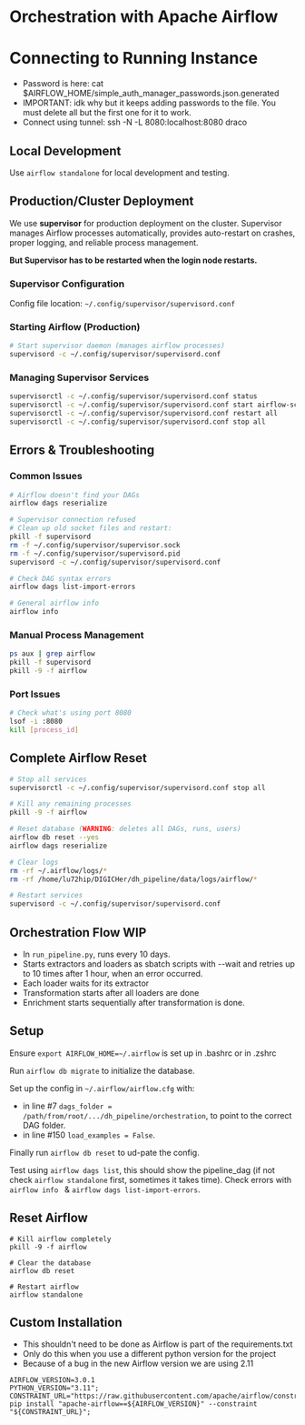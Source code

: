 # Orchestration with Apache Airflow

# Connecting to Running Instance
* Password is here: cat $AIRFLOW_HOME/simple_auth_manager_passwords.json.generated
* IMPORTANT: idk why but it keeps adding passwords to the file. You must delete all but the first one for it to work.
* Connect using tunnel: ssh -N -L 8080:localhost:8080 draco

## Local Development
Use `airflow standalone` for local development and testing.

## Production/Cluster Deployment
We use **supervisor** for production deployment on the cluster. Supervisor manages Airflow processes automatically, provides auto-restart on crashes, proper logging, and reliable process management.

**But Supervisor has to be restarted when the login node restarts.**

### Supervisor Configuration
Config file location: `~/.config/supervisor/supervisord.conf`

### Starting Airflow (Production)
```bash
# Start supervisor daemon (manages airflow processes)
supervisord -c ~/.config/supervisor/supervisord.conf
```

### Managing Supervisor Services
```bash
supervisorctl -c ~/.config/supervisor/supervisord.conf status
supervisorctl -c ~/.config/supervisor/supervisord.conf start airflow-scheduler
supervisorctl -c ~/.config/supervisor/supervisord.conf restart all
supervisorctl -c ~/.config/supervisor/supervisord.conf stop all
```

## Errors & Troubleshooting

### Common Issues
```bash
# Airflow doesn't find your DAGs
airflow dags reserialize

# Supervisor connection refused
# Clean up old socket files and restart:
pkill -f supervisord
rm -f ~/.config/supervisor/supervisor.sock
rm -f ~/.config/supervisor/supervisord.pid
supervisord -c ~/.config/supervisor/supervisord.conf

# Check DAG syntax errors
airflow dags list-import-errors

# General airflow info
airflow info
```

### Manual Process Management
```bash
ps aux | grep airflow
pkill -f supervisord
pkill -9 -f airflow
```

### Port Issues
```bash
# Check what's using port 8080
lsof -i :8080
kill [process_id]
```

## Complete Airflow Reset

```bash
# Stop all services
supervisorctl -c ~/.config/supervisor/supervisord.conf stop all

# Kill any remaining processes
pkill -9 -f airflow

# Reset database (WARNING: deletes all DAGs, runs, users)
airflow db reset --yes
airflow dags reserialize

# Clear logs
rm -rf ~/.airflow/logs/*
rm -rf /home/lu72hip/DIGICHer/dh_pipeline/data/logs/airflow/*

# Restart services
supervisord -c ~/.config/supervisor/supervisord.conf
```

## Orchestration Flow WIP

- In `run_pipeline.py`, runs every 10 days.
- Starts extractors and loaders as sbatch scripts with --wait and retries up to 10 times after 1 hour, when an error occurred.
- Each loader waits for its extractor
- Transformation starts after all loaders are done
- Enrichment starts sequentially after transformation is done.

## Setup

Ensure `export AIRFLOW_HOME=~/.airflow` is set up in .bashrc or in .zshrc

Run `airflow db migrate` to initialize the database.

Set up the config in `~/.airflow/airflow.cfg` with:

- in line #7 `dags_folder = /path/from/root/.../dh_pipeline/orchestration`, to point to the correct DAG folder.
- in line #150 `load_examples = False`.

Finally run `airflow db reset` to ud-pate the config.

Test using `airflow dags list`, this should show the pipeline_dag (if not check `airflow standalone` first, sometimes it
takes time). Check errors with `airflow info ` & `airflow dags list-import-errors`.

## Reset Airflow

```
# Kill airflow completely
pkill -9 -f airflow

# Clear the database
airflow db reset

# Restart airflow
airflow standalone
```

## Custom Installation

* This shouldn't need to be done as Airflow is part of the requirements.txt
* Only do this when you use a different python version for the project
* Because of a bug in the new Airflow version we are using 2.11

```
AIRFLOW_VERSION=3.0.1
PYTHON_VERSION="3.11";
CONSTRAINT_URL="https://raw.githubusercontent.com/apache/airflow/constraints-${AIRFLOW_VERSION}/constraints-${PYTHON_VERSION}.txt";
pip install "apache-airflow==${AIRFLOW_VERSION}" --constraint "${CONSTRAINT_URL}";
```